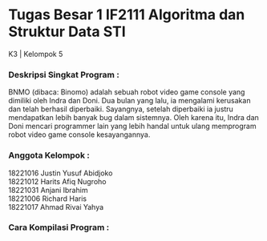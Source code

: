 # Tugas Besar 1 IF2111 Algoritma dan Struktur Data STI
K3 | Kelompok 5

### Deskripsi Singkat Program :
BNMO (dibaca: Binomo) adalah sebuah robot video game console yang dimiliki oleh Indra dan Doni. Dua bulan yang lalu, ia mengalami kerusakan dan telah berhasil diperbaiki. Sayangnya, setelah diperbaiki ia justru mendapatkan lebih banyak bug dalam sistemnya. Oleh karena itu, Indra dan Doni mencari programmer lain yang lebih handal untuk ulang memprogram robot video game console kesayangannya.

### Anggota Kelompok :
18221016	Justin Yusuf Abidjoko  
18221012	Harits Afiq Nugroho  
18221031	Anjani Ibrahim  
18221006	Richard Haris  
18221017	Ahmad Rivai Yahya  

### Cara Kompilasi Program :

